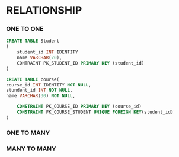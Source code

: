 # RELATIONSHIP

### ONE TO ONE

```sql
CREATE TABLE Student
(
    student_id INT IDENTITY
    name VARCHAR(20),
    CONTRAINT PK_STUDENT_ID PRIMARY KEY (student_id)
)

CREATE TABLE course(
course_id INT IDENTITY NOT NULL,
stundent_id INT NOT NULL,
name VARCHAR(30) NOT NULL,

    CONSTRAINT PK_COURSE_ID PRIMARY KEY (course_id)
    CONSTRAINT FK_COURSE_STUDENT UNIQUE FOREIGN KEY(student_id)
)
```

### ONE TO MANY

### MANY TO MANY
